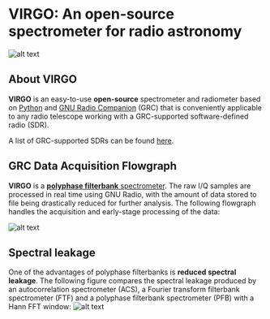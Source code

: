 # VIRGO: An open-source spectrometer for radio astronomy
![alt text](https://i.imgur.com/PR2wpse.png "VIRGO Spectrometer")

## About VIRGO
**VIRGO** is an easy-to-use **open-source** spectrometer and radiometer based on [Python](https://www.python.org) and [GNU Radio Companion](https://wiki.gnuradio.org/index.php/GNURadioCompanion) (GRC) that is conveniently applicable to any radio telescope working with a GRC-supported software-defined radio (SDR).

A list of GRC-supported SDRs can be found [here](https://wiki.gnuradio.org/index.php/Hardware).

## GRC Data Acquisition Flowgraph
**VIRGO** is a [**polyphase filterbank** spectrometer](https://arxiv.org/abs/1607.03579). The raw I/Q samples are processed in real time using GNU Radio, with the amount of data stored to file being drastically reduced for further analysis. The following flowgraph handles the acquisition and early-stage processing of the data:

![alt text](https://i.imgur.com/2Xp8qnZ.png "Data Acquisition Flowgraph")

## Spectral leakage
One of the advantages of polyphase filterbanks is **reduced spectral leakage**. The following figure compares the spectral leakage produced by an autocorrelation spectrometer (ACS), a Fourier transform filterbank spectrometer (FTF) and a polyphase filterbank spectrometer (PFB) with a Hann FFT window:
![alt text](https://i.imgur.com/e5TwE3w.png "Spectrometer comparison regarding spectral leakage")
